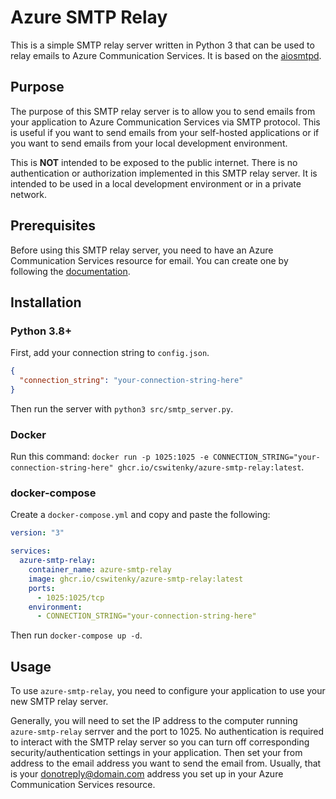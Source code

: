 # Azure SMTP Relay

This is a simple SMTP relay server written in Python 3 that can be used to relay emails to Azure Communication Services. It is based on the [aiosmtpd](https://pypi.org/project/aiosmtpd/).

## Purpose

The purpose of this SMTP relay server is to allow you to send emails from your application to Azure Communication Services via SMTP protocol. This is useful if you want to send emails from your self-hosted applications or if you want to send emails from your local development environment.

This is **NOT** intended to be exposed to the public internet. There is no authentication or authorization implemented in this SMTP relay server. It is intended to be used in a local development environment or in a private network.

## Prerequisites

Before using this SMTP relay server, you need to have an Azure Communication Services resource for email. You can create one by following the [documentation](https://learn.microsoft.com/en-us/azure/communication-services/quickstarts/email/create-email-communication-resource).

## Installation

### Python 3.8+

First, add your connection string to `config.json`.

```json
{
  "connection_string": "your-connection-string-here"
}
```

Then run the server with `python3 src/smtp_server.py`.

### Docker

Run this command: `docker run -p 1025:1025 -e CONNECTION_STRING="your-connection-string-here" ghcr.io/cswitenky/azure-smtp-relay:latest`.

### docker-compose

Create a `docker-compose.yml` and copy and paste the following:

```yaml
version: "3"

services:
  azure-smtp-relay:
    container_name: azure-smtp-relay
    image: ghcr.io/cswitenky/azure-smtp-relay:latest
    ports:
      - 1025:1025/tcp
    environment:
      - CONNECTION_STRING="your-connection-string-here"
```

Then run `docker-compose up -d`.

## Usage

To use `azure-smtp-relay`, you need to configure your application to use your new SMTP relay server.

Generally, you will need to set the IP address to the computer running `azure-smtp-relay` serrver and the port to 1025. No authentication is required to interact with the SMTP relay server so you can turn off corresponding security/authentication settings in your application. Then set your from address to the email address you want to send the email from. Usually, that is your donotreply@domain.com address you set up in your Azure Communication Services resource.

